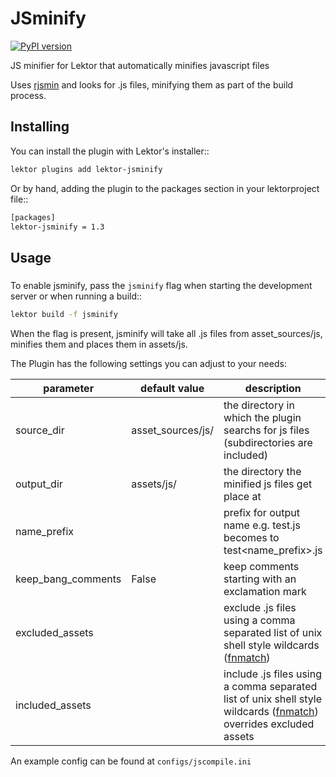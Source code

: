 # JSminify
[![PyPI version](https://badge.fury.io/py/lektor-jsminify.svg)](https://badge.fury.io/py/lektor-jsminify)

JS minifier for Lektor that automatically minifies javascript files

Uses [rjsmin](https://pypi.org/project/rjsmin/)  and looks for .js files,
minifying them as part of the build process.

## Installing

You can install the plugin with Lektor's installer::
```bash
lektor plugins add lektor-jsminify
```

Or by hand, adding the plugin to the packages section in your lektorproject file::
```bash
[packages]
lektor-jsminify = 1.3
```

## Usage
#####

To enable jsminify, pass the `jsminify` flag when starting the development
server or when running a build::
```bash
lektor build -f jsminify
```

When the flag is present, jsminify will take all .js files from asset_sources/js, minifies them and places them
in assets/js.


The Plugin has the following settings you can adjust to your needs:

|parameter         |default value      |description                                                                                       |
|------------------|-------------------|--------------------------------------------------------------------------------------------------|
|source_dir        |asset_sources/js/  | the directory in which the plugin searchs for js files (subdirectories are included)             |
|output_dir        |assets/js/         | the directory the minified js files get place at                                                 |
|name_prefix       |                   | prefix for output name e.g. test.js becomes to test<name_prefix>.js                              |
|keep_bang_comments|False              | keep comments starting with an exclamation mark                                                  |
|excluded_assets   |                   | exclude .js files using a comma separated list of unix shell style wildcards ([fnmatch](https://docs.python.org/3/library/fnmatch.html))                                     |
|included_assets   |                   | include .js files using a comma separated list of unix shell style wildcards ([fnmatch](https://docs.python.org/3/library/fnmatch.html)) overrides excluded assets           |

An example config can be found at `configs/jscompile.ini`
